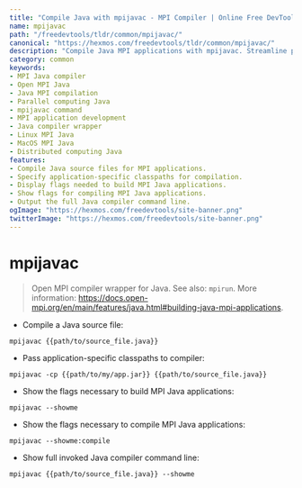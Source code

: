 ```yaml
---
title: "Compile Java with mpijavac - MPI Compiler | Online Free DevTools by Hexmos"
name: mpijavac
path: "/freedevtools/tldr/common/mpijavac/"
canonical: "https://hexmos.com/freedevtools/tldr/common/mpijavac/"
description: "Compile Java MPI applications with mpijavac. Streamline parallel computing development by using this compiler wrapper for Open MPI. Free online tool, no registration required."
category: common
keywords:
- MPI Java compiler
- Open MPI Java
- Java MPI compilation
- Parallel computing Java
- mpijavac command
- MPI application development
- Java compiler wrapper
- Linux MPI Java
- MacOS MPI Java
- Distributed computing Java
features:
- Compile Java source files for MPI applications.
- Specify application-specific classpaths for compilation.
- Display flags needed to build MPI Java applications.
- Show flags for compiling MPI Java applications.
- Output the full Java compiler command line.
ogImage: "https://hexmos.com/freedevtools/site-banner.png"
twitterImage: "https://hexmos.com/freedevtools/site-banner.png"
---
```


# mpijavac

> Open MPI compiler wrapper for Java.
> See also: `mpirun`.
> More information: <https://docs.open-mpi.org/en/main/features/java.html#building-java-mpi-applications>.

- Compile a Java source file:

`mpijavac {{path/to/source_file.java}}`

- Pass application-specific classpaths to compiler:

`mpijavac -cp {{path/to/my/app.jar}} {{path/to/source_file.java}}`

- Show the flags necessary to build MPI Java applications:

`mpijavac --showme`

- Show the flags necessary to compile MPI Java applications:

`mpijavac --showme:compile`

- Show full invoked Java compiler command line:

`mpijavac {{path/to/source_file.java}} --showme`
